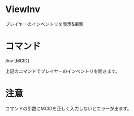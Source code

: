 # ViewInv
プレイヤーのインベントリを表示&amp;編集

# コマンド
/inv [MCID]

上記のコマンドでプレイヤーのインベントリを開きます。

# 注意
コマンドの引数にMCIDを正しく入力しないとエラーが出ます。
